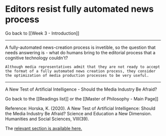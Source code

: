 # Editors resist fully automated news process

Go back to [[Week 3 - Introduction]]

---

A fully-automated news-creation process is invetible, so the question that needs answering is - what do humans bring to the editorial process that a cognitive technology couldn't?

	Although media representatives admit that they are not ready to accept the format of a fully automated news creation process, they consider the optimization of media production processes to be very useful.


---

A New Test of Artificial Intelligence - Should the Media Industry Be Afraid?

Go back to the [[Readings list]] or the [[Master of Philosophy - Main Page]]

Reference: Horska, K. (2020). A New Test of Artificial Intelligence: Should the Media Industry Be Afraid? Science and Education a New Dimension. Humanities and Social Sciences, VIII(39).

The [relevant section is available here.](http://seanewdim.com/uploads/3/4/5/1/34511564/httpsdoi.org10.31174send-hs2020-231viii39-06.pdf)